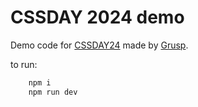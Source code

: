 # CSSDAY 2024 demo

Demo code for [CSSDAY24](https://2024.cssday.it/)  made by [Grusp](https://www.grusp.org/en/).

to run:
``` bash
    npm i
    npm run dev
```